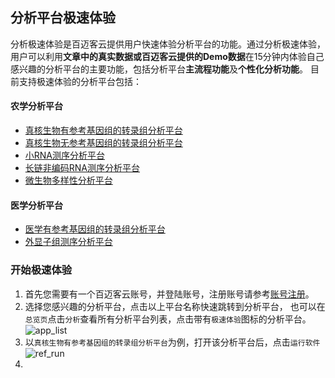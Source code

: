 ## 分析平台极速体验
分析极速体验是百迈客云提供用户快速体验分析平台的功能。通过分析极速体验，用户可以利用**文章中的真实数据或百迈客云提供的Demo数据**在15分钟内体验自己感兴趣的分析平台的主要功能，包括分析平台**主流程功能**及**个性化分析功能**。
目前支持极速体验的分析平台包括：
#### 农学分析平台
* [真核生物有参考基因组的转录组分析平台](https://lb-console-dev.bmk.local/static/index.html#/iframe/https:%2F%2Fdeveloper-platform-dev.bmk.local%2F%23%2FRNARef%2FbasicAnalysis%3F_)
* [真核生物无参考基因组的转录组分析平台](https://lb-console-dev.bmk.local/static/index.html#/iframe/https:%2F%2Fdeveloper-platform-dev.bmk.local%2F%23%2FRNARef%2FbasicAnalysis%3F_)
* [小RNA测序分析平台](https://lb-console-dev.bmk.local/static/index.html#/iframe/https:%2F%2Fdeveloper-platform-dev.bmk.local%2F%23%2FRNARef%2FbasicAnalysis%3F_)
* [长链非编码RNA测序分析平台](https://lb-console-dev.bmk.local/static/index.html#/iframe/https:%2F%2Fdeveloper-platform-dev.bmk.local%2F%23%2FRNARef%2FbasicAnalysis%3F_)
* [微生物多样性分析平台](https://lb-console-dev.bmk.local/static/index.html#/iframe/https:%2F%2Fdeveloper-platform-dev.bmk.local%2F%23%2FRNARef%2FbasicAnalysis%3F_)

#### 医学分析平台
* [医学有参考基因组的转录组分析平台](https://lb-console-dev.bmk.local/static/index.html#/iframe/https:%2F%2Fdeveloper-platform-dev.bmk.local%2F%23%2FRNARef%2FbasicAnalysis%3F_)
* [外显子组测序分析平台](https://lb-console-dev.bmk.local/static/index.html#/iframe/https:%2F%2Fdeveloper-platform-dev.bmk.local%2F%23%2FRNARef%2FbasicAnalysis%3F_)

### 开始极速体验
1. 首先您需要有一个百迈客云账号，并登陆账号，注册账号请参考[账号注册](../get-started/account-settings.md)。
2. 选择您感兴趣的分析平台，点击以上平台名称快速跳转到分析平台， 也可以在`总览页`点击`分析`查看所有分析平台列表，点击带有`极速体验`图标的分析平台。
![app_list](https://img.biocloud.net/docs/app_list.png)
3. 以`真核生物有参考基因组的转录组分析平台`为例，打开该分析平台后，点击`运行软件`
![ref_run](https://img.biocloud.net/docs/ref_run.png)
4. 